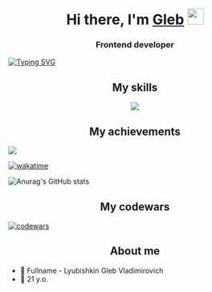 <h1 align="center">Hi there, I'm <a href="https://github.com/LumbagoG" target="_blank">Gleb</a> 
<img src="https://github.com/blackcater/blackcater/raw/main/images/Hi.gif" height="32"/></h1>
<h3 align="center">Frontend developer</h3>

[![Typing SVG](https://readme-typing-svg.herokuapp.com?color=%2336BCF7&lines=I+like+JavaScript)](https://git.io/typing-svg)

<h2 align="center">My skills</h2>
<p align="center">
  <a href="https://skillicons.dev">
    <img src="https://skillicons.dev/icons?i=html,css,sass,js,ts,react,electron,redux,nextjs,tailwind,vite,webpack,babel,vercel,git,docker&perline=8" />
  </a>
</p>

<h2 align="center">My achievements</h2>

<img src="https://github-profile-trophy.vercel.app/?username=LumbagoG&theme=juicyfresh&no-bg=true" />

[![wakatime](https://wakatime.com/badge/user/018c4875-2325-497b-a3c5-5b2ac901fd7a.svg)](https://wakatime.com/@018c4875-2325-497b-a3c5-5b2ac901fd7a)

![Anurag's GitHub stats](https://github-readme-stats.vercel.app/api?username=LumbagoG&show_icons=true&theme=onedark)

<h2 align="center">My codewars</h2>

[![codewars](https://www.codewars.com/users/Lumbago/badges/large)](https://www.codewars.com/users/Lumbago)

<h2 align="center">About me</h2>

- 👀 Fullname - Lyubishkin Gleb Vladimirovich
- 🌱 21 y.o.


<!---
LumbagoG/LumbagoG is a ✨ special ✨ repository because its `README.md` (this file) appears on your GitHub profile.
You can click the Preview link to take a look at your changes.
--->
